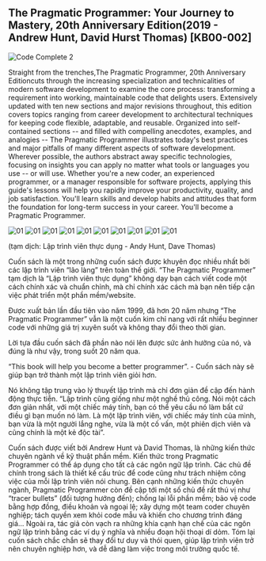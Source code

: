 ## The Pragmatic Programmer: Your Journey to Mastery, 20th Anniversary Edition(2019 - Andrew Hunt, David Hurst Thomas) [KB00-002]

![Code Complete 2](..\images\KB00-002\Cover.jpg "Code Complete 2")

Straight from the trenches,The Pragmatic Programmer, 20th Anniversary Editioncuts through the increasing specialization and technicalities of modern software development to examine the core process: transforming a requirement into working, maintainable code that delights users. Extensively updated with ten new sections and major revisions throughout, this edition covers topics ranging from career development to architectural techniques for keeping code flexible, adaptable, and reusable.
Organized into self-contained sections -- and filled with compelling anecdotes, examples, and analogies -- The Pragmatic Programmer illustrates today's best practices and major pitfalls of many different aspects of software development. Wherever possible, the authors abstract away specific technologies, focusing on insights you can apply no matter what tools or languages you use -- or will use.
Whether you're a new coder, an experienced programmer, or a manager responsible for software projects, applying this guide's lessons will help you rapidly improve your productivity, quality, and job satisfaction. You'll learn skills and develop habits and attitudes that form the foundation for long-term success in your career. You'll become a Pragmatic Programmer.

![01](..\images\KB00-002\01.png "01")
![01](..\images\KB00-002\02.png "02")
![01](..\images\KB00-002\03.png "03")
![01](..\images\KB00-002\04.png "04")
![01](..\images\KB00-002\05.png "05")
![01](..\images\KB00-002\06.png "01")
![01](..\images\KB00-002\07.png "01")
![01](..\images\KB00-002\08.png "01")
![01](..\images\KB00-002\09.png "01")
![01](..\images\KB00-002\10.png "01")

(tạm dịch: Lập trình viên thực dụng - Andy Hunt, Dave Thomas)

Cuốn sách là một trong những cuốn sách được khuyên đọc nhiều nhất bởi các lập trình viên “lão làng” trên toàn thế giới. “The Pragmatic Programmer” tạm dịch là “Lập trình viên thực dụng” không dạy bạn cách viết code một cách chính xác và chuẩn chỉnh, mà chỉ chính xác cách mà bạn nên tiếp cận việc phát triển một phần mềm/website.

Được xuất bản lần đầu tiên vào năm 1999, đã hơn 20 năm nhưng “The Pragmatic Programmer” vẫn là một cuốn kim chỉ nang với rất nhiều beginner code với những giá trị xuyên suốt và không thay đổi theo thời gian.

Lời tựa đầu cuốn sách đã phần nào nói lên được sức ảnh hưởng của nó, và đúng là như vậy, trong suốt 20 năm qua.

“This book will help you become a better programmer”. - Cuốn sách này sẽ giúp bạn trở thành một lập trình viên giỏi hơn.

Nó không tập trung vào lý thuyết lập trình mà chỉ đơn giản đề cập đến hành động thực tiễn. “Lập trình cũng giống như một nghề thủ công. Nói một cách đơn giản nhất, với một chiếc máy tính, bạn có thể yêu cầu nó làm bất cứ điều gì bạn muốn nó làm. Là một lập trình viên, với chiếc máy tính của mình, bạn vừa là một người lắng nghe, vừa là một cố vấn, một phiên dịch viên và cũng chính là một kẻ độc tài”.

Cuốn sách được viết bởi Andrew Hunt và David Thomas, là những kiến thức chuyên ngành về kỹ thuật phần mềm. Kiến thức trong Pragmatic Programmer có thể áp dụng cho tất cả các ngôn ngữ lập trình. Các chủ đề chính trong sách là thiết kế cấu trúc để code cũng như trách nhiệm công việc của mỗi lập trình viên nói chung. Bên cạnh những kiến thức chuyên ngành, Pragmatic Programmer còn đề cập tới một số chủ đề rất thú vị như “tracer bullets” (đối tượng hướng đến); chống lại lỗi phần mềm; bảo vệ code bằng hợp đồng, điều khoản và ngoại lệ; xây dựng một team coder chuyên nghiệp; tách quyền xem khỏi code mẫu và khiến cho chương trình đáng giá… Ngoài ra, tác giả còn vạch ra những khía cạnh hạn chế của các ngôn ngữ lập trình bằng các ví dụ ý nghĩa và nhiều đoạn hội thoại dí dỏm. Tóm lại cuốn sách chắc chắn sẽ thay đổi tư duy và thói quen, giúp lập trình viên trở nên chuyên nghiệp hơn, và dễ dàng làm việc trong môi trường quốc tế.
